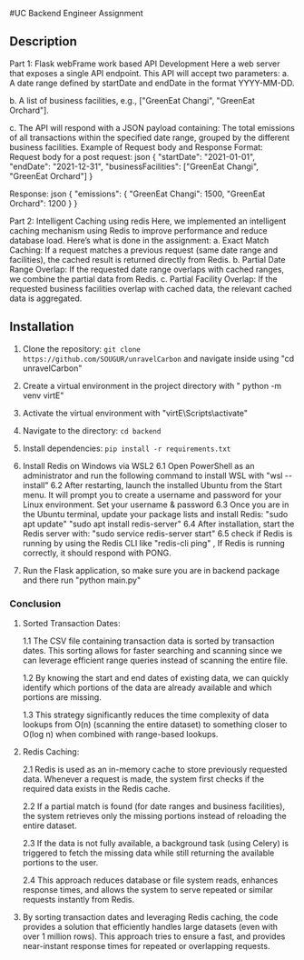 #UC Backend Engineer Assignment

## Description
Part 1: Flask webFrame work based API Development
Here a web server that exposes a single API endpoint. This API will accept two parameters:
a. A date range defined by startDate and endDate in the format YYYY-MM-DD.

b. A list of business facilities, e.g., ["GreenEat Changi", "GreenEat Orchard"].

c. The API will respond with a JSON payload containing:
The total emissions of all transactions within the specified date range, grouped by the different business facilities.
Example of Request body and Response Format:
Request body for a post request:
json
{
    "startDate": "2021-01-01",
    "endDate": "2021-12-31",
    "businessFacilities": ["GreenEat Changi", "GreenEat Orchard"]
}

Response:
json
{
    "emissions": {
        "GreenEat Changi": 1500,
        "GreenEat Orchard": 1200
    }
}

Part 2: Intelligent Caching using redis
Here, we implemented an intelligent caching mechanism using Redis to improve performance and reduce database load. Here’s what is done in the assignment:
a. Exact Match Caching: If a request matches a previous request (same date range and facilities), the cached result is returned directly from Redis.
b. Partial Date Range Overlap: If the requested date range overlaps with cached ranges, we combine the partial data from Redis.
c. Partial Facility Overlap: If the requested business facilities overlap with cached data, the relevant cached data is aggregated.

## Installation
1. Clone the repository: `git clone https://github.com/SOUGUR/unravelCarbon` and navigate inside using "cd unravelCarbon"

2. Create a virtual environment in the project directory with " python -m venv virtE"

3. Activate the virtual environment with "virtE\Scripts\activate"

4. Navigate to the directory: `cd backend`

5. Install dependencies: `pip install -r requirements.txt`

6. Install Redis on Windows via WSL2
    6.1 Open PowerShell as an administrator and run the following command to install WSL with "wsl --install"
    6.2 After restarting, launch the installed Ubuntu from the Start menu. It will prompt you to create a    username and password for your Linux environment. Set your username & password
    6.3 Once you are in the Ubuntu terminal, update your package lists and install Redis:
        "sudo apt update"
        "sudo apt install redis-server"
    6.4 After installation, start the Redis server with:
        "sudo service redis-server start"
    6.5 check if Redis is running by using the Redis CLI like "redis-cli ping" , If Redis is running correctly, it should respond with PONG.

7. Run the Flask application, so make sure you are in backend package and there run "python main.py"



### Conclusion
1. Sorted Transaction Dates:

    1.1 The CSV file containing transaction data is sorted by transaction dates.
    This sorting allows for faster searching and scanning since we can leverage efficient range queries instead of scanning the entire file.

    1.2 By knowing the start and end dates of existing data, we can quickly identify which portions of the data are already available and which portions are missing.

    1.3 This strategy significantly reduces the time complexity of data lookups from O(n) (scanning the entire dataset) to something closer to O(log n) when combined with range-based lookups.

2. Redis Caching:

    2.1 Redis is used as an in-memory cache to store previously requested data.
    Whenever a request is made, the system first checks if the required data exists in the Redis cache.

    2.2 If a partial match is found (for date ranges and business facilities), the system retrieves only the missing portions instead of reloading the entire dataset.

    2.3 If the data is not fully available, a background task (using Celery) is triggered to fetch the missing data while still returning the available portions to the user.
    
    2.4 This approach reduces database or file system reads, enhances response times, and allows the system to serve repeated or similar requests instantly from Redis.

3. By sorting transaction dates and leveraging Redis caching, the code provides a solution that efficiently handles large datasets (even with over 1 million rows). This approach tries to ensure a fast, and provides near-instant response times for repeated or overlapping requests.
